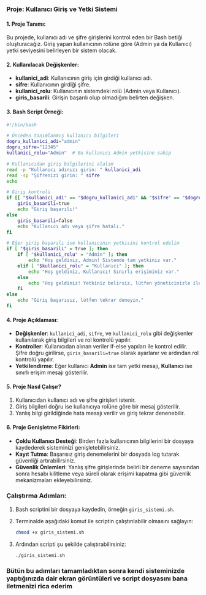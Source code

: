 ### Proje: Kullanıcı Giriş ve Yetki Sistemi 

#### 1. Proje Tanımı:
Bu projede, kullanıcı adı ve şifre girişlerini kontrol eden bir Bash betiği oluşturacağız. Giriş yapan kullanıcının rolüne göre (Admin ya da Kullanıcı) yetki seviyesini belirleyen bir sistem olacak.

#### 2. Kullanılacak Değişkenler:
- **kullanici_adi**: Kullanıcının giriş için girdiği kullanıcı adı.
- **sifre**: Kullanıcının girdiği şifre.
- **kullanici_rolu**: Kullanıcının sistemdeki rolü (Admin veya Kullanıcı).
- **giris_basarili**: Girişin başarılı olup olmadığını belirten değişken.

#### 3. Bash Script Örneği:

```bash
#!/bin/bash

# Önceden tanımlanmış kullanıcı bilgileri
dogru_kullanici_adi="admin"
dogru_sifre="12345"
kullanici_rolu="Admin"  # Bu kullanıcı Admin yetkisine sahip

# Kullanıcıdan giriş bilgilerini alalım
read -p "Kullanıcı adınızı girin: " kullanici_adi
read -sp "Şifrenizi girin: " sifre
echo

# Giriş kontrolü
if [[ "$kullanici_adi" == "$dogru_kullanici_adi" && "$sifre" == "$dogru_sifre" ]]; then
    giris_basarili=true
    echo "Giriş başarılı!"
else
    giris_basarili=false
    echo "Kullanıcı adı veya şifre hatalı."
fi

# Eğer giriş başarılı ise kullanıcının yetkisini kontrol edelim
if [ "$giris_basarili" = true ]; then
    if [ "$kullanici_rolu" = "Admin" ]; then
        echo "Hoş geldiniz, Admin! Sistemde tam yetkiniz var."
    elif [ "$kullanici_rolu" = "Kullanıcı" ]; then
        echo "Hoş geldiniz, Kullanıcı! Sınırlı erişiminiz var."
    else
        echo "Hoş geldiniz! Yetkiniz belirsiz, lütfen yöneticinizle iletişime geçin."
    fi
else
    echo "Giriş başarısız, lütfen tekrar deneyin."
fi
```

#### 4. Proje Açıklaması:
- **Değişkenler**: `kullanici_adi`, `sifre`, ve `kullanici_rolu` gibi değişkenler kullanılarak giriş bilgileri ve rol kontrolü yapılır.
- **Kontroller**: Kullanıcıdan alınan veriler if-else yapıları ile kontrol edilir. Şifre doğru girilirse, `giris_basarili=true` olarak ayarlanır ve ardından rol kontrolü yapılır.
- **Yetkilendirme**: Eğer kullanıcı **Admin** ise tam yetki mesajı, **Kullanıcı** ise sınırlı erişim mesajı gösterilir.

#### 5. Proje Nasıl Çalışır?
1. Kullanıcıdan kullanıcı adı ve şifre girişleri istenir.
2. Giriş bilgileri doğru ise kullanıcıya rolüne göre bir mesaj gösterilir.
3. Yanlış bilgi girildiğinde hata mesajı verilir ve giriş tekrar denenebilir.

#### 6. Proje Genişletme Fikirleri:
- **Çoklu Kullanıcı Desteği**: Birden fazla kullanıcının bilgilerini bir dosyaya kaydederek sisteminizi genişletebilirsiniz.
- **Kayıt Tutma**: Başarısız giriş denemelerini bir dosyada log tutarak güvenliği artırabilirsiniz.
- **Güvenlik Önlemleri**: Yanlış şifre girişlerinde belirli bir deneme sayısından sonra hesabı kilitleme veya süreli olarak erişimi kapatma gibi güvenlik mekanizmaları ekleyebilirsiniz.

### Çalıştırma Adımları:
1. Bash scriptini bir dosyaya kaydedin, örneğin `giris_sistemi.sh`.
2. Terminalde aşağıdaki komut ile scriptin çalıştırılabilir olmasını sağlayın:

   ```bash
   chmod +x giris_sistemi.sh
   ```

3. Ardından scripti şu şekilde çalıştırabilirsiniz:

   ```bash
   ./giris_sistemi.sh
   ```


### Bütün bu adımları tamamladıktan sonra kendi sisteminizde yaptığınızda dair ekran görüntüleri ve script dosyasını bana iletmenizi rica ederim

